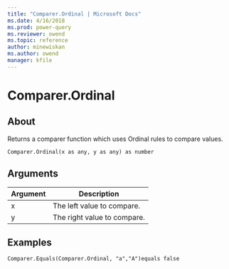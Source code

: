 ```yaml
---
title: "Comparer.Ordinal | Microsoft Docs"
ms.date: 4/16/2018
ms.prod: power-query
ms.reviewer: owend
ms.topic: reference
author: minewiskan
ms.author: owend
manager: kfile
---
```

# Comparer.Ordinal

  
## About  
Returns a comparer function which uses Ordinal rules to compare values.  
  
```  
Comparer.Ordinal(x as any, y as any) as number  
```  
  
## Arguments  
  
|Argument|Description|  
|------------|---------------|  
|x|The left value to compare.|  
|y|The right value to compare.|  
  
## Examples  
  
```  
Comparer.Equals(Comparer.Ordinal, "a","A")equals false  
```  
